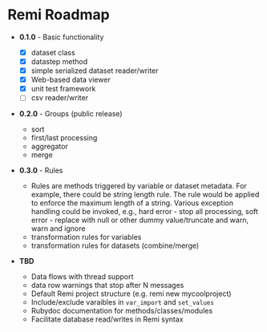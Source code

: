 # Remi Roadmap

* **0.1.0** - Basic functionality

  * [x] dataset class
  * [x] datastep method
  * [x] simple serialized dataset reader/writer
  * [x] Web-based data viewer
  * [x] unit test framework
  * [ ] csv reader/writer

* **0.2.0** - Groups (public release)

  * sort
  * first/last processing
  * aggregator
  * merge


* **0.3.0** - Rules

  * Rules are methods triggered by variable or dataset metadata.  For
    example, there could be string length rule.  The rule would be
    applied to enforce the maximum length of a string.  Various
    exception handling could be invoked, e.g., hard error - stop all
    processing, soft error - replace with null or other dummy
    value/truncate and warn, warn and ignore
  * transformation rules for variables
  * transformation rules for datasets (combine/merge)

* **TBD**

  * Data flows with thread support
  * data row warnings that stop after N messages
  * Default Remi project structure (e.g. remi new mycoolproject)
  * Include/exclude varaibles in `var_import` and `set_values`
  * Rubydoc documentation for methods/classes/modules
  * Facilitate database read/writes in Remi syntax
